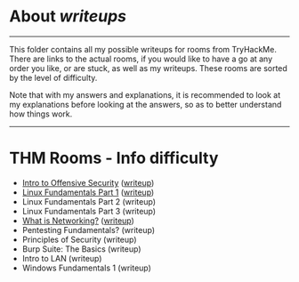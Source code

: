 # About _writeups_

---

This folder contains all my possible writeups for rooms from TryHackMe. There are links to the actual rooms, if you would like to have a go at any order you like, or are stuck, as well as my writeups. These rooms are sorted by the level of difficulty.

Note that with my answers and explanations, it is recommended to look at my explanations before looking at the answers, so as to better understand how things work.

---

# THM Rooms - Info difficulty

- [Intro to Offensive Security](https://tryhackme.com/room/introtooffensivesecurity) ([writeup](introtooffsec.md))
- [Linux Fundamentals Part 1](https://tryhackme.com/room/linuxfundamentalspart1) ([writeup](linuxfundpt1.md))
- Linux Fundamentals Part 2 (writeup)
- Linux Fundamentals Part 3 (writeup)
- [What is Networking?](https://tryhackme.com/room/whatisnetworking) ([writeup](networking.md))
- Pentesting Fundamentals? (writeup)
- Principles of Security (writeup)
- Burp Suite: The Basics (writeup)
- Intro to LAN (writeup)
- Windows Fundamentals 1 (writeup)
